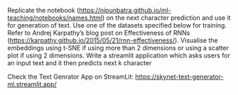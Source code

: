 Replicate the notebook (https://nipunbatra.github.io/ml-teaching/notebooks/names.html) on the next character prediction and use it for generation of text. Use one of the datasets specified below for training. Refer to Andrej Karpathy’s blog post on Effectiveness of RNNs (https://karpathy.github.io/2015/05/21/rnn-effectiveness/). Visualise the embeddings using t-SNE if using more than 2 dimensions or using a scatter plot if using 2 dimensions. Write a streamlit application which asks users for an input text and it then predicts next k character

Check the Text Genrator App on StreamLit: https://skynet-text-generator-ml.streamlit.app/ 
